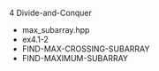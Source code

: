 4	Divide-and-Conquer
- max_subarray.hpp
 - ex4.1-2
 - FIND-MAX-CROSSING-SUBARRAY
 - FIND-MAXIMUM-SUBARRAY
